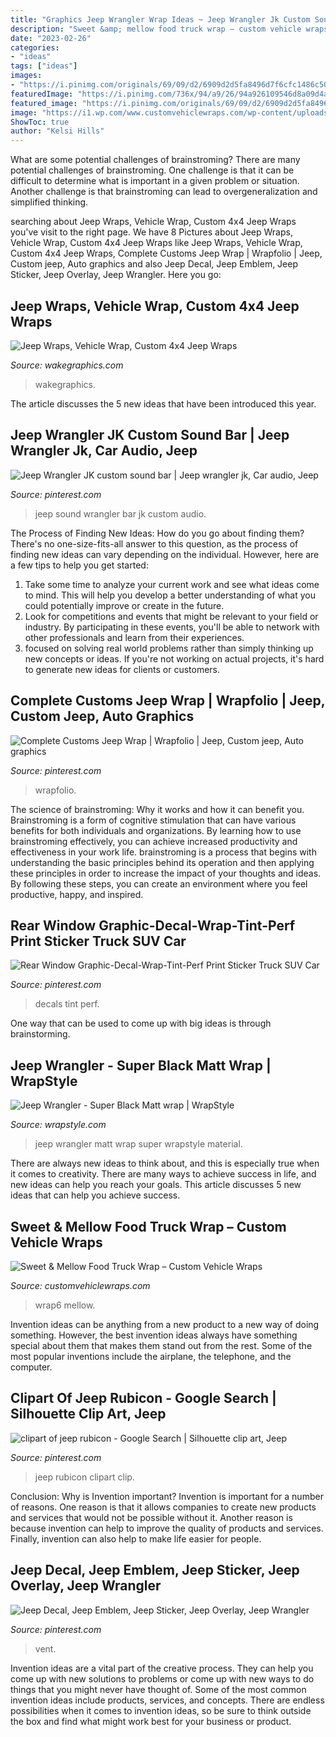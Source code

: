 ```yaml
---
title: "Graphics Jeep Wrangler Wrap Ideas ~ Jeep Wrangler Jk Custom Sound Bar"
description: "Sweet &amp; mellow food truck wrap – custom vehicle wraps"
date: "2023-02-26"
categories:
- "ideas"
tags: ["ideas"]
images:
- "https://i.pinimg.com/originals/69/09/d2/6909d2d5fa8496d7f6cfc1486c50d923.jpg"
featuredImage: "https://i.pinimg.com/736x/94/a9/26/94a926109546d8a09d4af60d3491a2a6--jeep-x-jeep-wranglers.jpg"
featured_image: "https://i.pinimg.com/originals/69/09/d2/6909d2d5fa8496d7f6cfc1486c50d923.jpg"
image: "https://i1.wp.com/www.customvehiclewraps.com/wp-content/uploads/2016/08/sm-food-truck-wrap6.jpg?w=1282&amp;h=877&amp;ssl=1"
ShowToc: true
author: "Kelsi Hills"
---
```



What are some potential challenges of brainstroming?
There are many potential challenges of brainstroming. One challenge is that it can be difficult to determine what is important in a given problem or situation. Another challenge is that brainstroming can lead to overgeneralization and simplified thinking.

	

		
searching about Jeep Wraps, Vehicle Wrap, Custom 4x4 Jeep Wraps you've visit to the right page. We have 8 Pictures about Jeep Wraps, Vehicle Wrap, Custom 4x4 Jeep Wraps like Jeep Wraps, Vehicle Wrap, Custom 4x4 Jeep Wraps, Complete Customs Jeep Wrap | Wrapfolio | Jeep, Custom jeep, Auto graphics and also Jeep Decal, Jeep Emblem, Jeep Sticker, Jeep Overlay, Jeep Wrangler. Here you go:
		
    
## Jeep Wraps, Vehicle Wrap, Custom 4x4 Jeep Wraps

<img loading=lazy src="http://www.wakegraphics.com/wp-content/uploads/2014/09/TheKranium_Jeep_Wrap.jpg" onerror="this.onerror=null;this.src='https://tse4.mm.bing.net/th?id=OIP.o8LEu-Wi96cPY62O866r4wHaDv&amp;pid=15.1';" alt="Jeep Wraps, Vehicle Wrap, Custom 4x4 Jeep Wraps">

_Source: wakegraphics.com_

>wakegraphics. 

	

The article discusses the 5 new ideas that have been introduced this year.

    
## Jeep Wrangler JK Custom Sound Bar | Jeep Wrangler Jk, Car Audio, Jeep

<img loading=lazy src="https://i.pinimg.com/736x/31/dd/03/31dd035c54146c826a9af9733626f029.jpg" onerror="this.onerror=null;this.src='https://tse3.mm.bing.net/th?id=OIP.x_pSkXXozcCalTzz_Idf4gHaHa&amp;pid=15.1';" alt="Jeep Wrangler JK custom sound bar | Jeep wrangler jk, Car audio, Jeep">

_Source: pinterest.com_

>jeep sound wrangler bar jk custom audio. 

	

The Process of Finding New Ideas: How do you go about finding them?
There's no one-size-fits-all answer to this question, as the process of finding new ideas can vary depending on the individual. However, here are a few tips to help you get started: 
1. Take some time to analyze your current work and see what ideas come to mind. This will help you develop a better understanding of what you could potentially improve or create in the future. 
2. Look for competitions and events that might be relevant to your field or industry. By participating in these events, you'll be able to network with other professionals and learn from their experiences. 
3. focused on solving real world problems rather than simply thinking up new concepts or ideas. If you're not working on actual projects, it's hard to generate new ideas for clients or customers. 

    
## Complete Customs Jeep Wrap | Wrapfolio | Jeep, Custom Jeep, Auto Graphics

<img loading=lazy src="https://i.pinimg.com/originals/69/09/d2/6909d2d5fa8496d7f6cfc1486c50d923.jpg" onerror="this.onerror=null;this.src='https://tse3.mm.bing.net/th?id=OIP.nkScvLpX8DteaGcuzAyw_gHaFj&amp;pid=15.1';" alt="Complete Customs Jeep Wrap | Wrapfolio | Jeep, Custom jeep, Auto graphics">

_Source: pinterest.com_

>wrapfolio. 

	

The science of brainstroming: Why it works and how it can benefit you.
Brainstroming is a form of cognitive stimulation that can have various benefits for both individuals and organizations. By learning how to use brainstroming effectively, you can achieve increased productivity and effectiveness in your work life. brainstroming is a process that begins with understanding the basic principles behind its operation and then applying these principles in order to increase the impact of your thoughts and ideas. By following these steps, you can create an environment where you feel productive, happy, and inspired.

    
## Rear Window Graphic-Decal-Wrap-Tint-Perf Print Sticker Truck SUV Car

<img loading=lazy src="https://i.pinimg.com/736x/ea/49/8b/ea498be6a2e631e19979c7acf6604aac--rear-window-printed.jpg" onerror="this.onerror=null;this.src='https://tse1.mm.bing.net/th?id=OIP.XC7m2C_3z7c-HzBdjmzcqQHaEl&amp;pid=15.1';" alt="Rear Window Graphic-Decal-Wrap-Tint-Perf Print Sticker Truck SUV Car">

_Source: pinterest.com_

>decals tint perf. 

	

One way that can be used to come up with big ideas is through brainstorming.

    
## Jeep Wrangler - Super Black Matt Wrap | WrapStyle

<img loading=lazy src="https://www.wrapstyle.com/content/img_cache/1920x/2-jeep-supermatt.jpg" onerror="this.onerror=null;this.src='https://tse4.mm.bing.net/th?id=OIP.MiQ-lfdQH_ZyvaiaGu-UjgHaEK&amp;pid=15.1';" alt="Jeep Wrangler - Super Black Matt wrap | WrapStyle">

_Source: wrapstyle.com_

>jeep wrangler matt wrap super wrapstyle material. 

	

There are always new ideas to think about, and this is especially true when it comes to creativity. There are many ways to achieve success in life, and new ideas can help you reach your goals. This article discusses 5 new ideas that can help you achieve success.

    
## Sweet &amp; Mellow Food Truck Wrap – Custom Vehicle Wraps

<img loading=lazy src="https://i1.wp.com/www.customvehiclewraps.com/wp-content/uploads/2016/08/sm-food-truck-wrap6.jpg?w=1282&amp;h=877&amp;ssl=1" onerror="this.onerror=null;this.src='https://tse2.mm.bing.net/th?id=OIP.pzvXxVYNS0Ep6yMafi8xKAHaFE&amp;pid=15.1';" alt="Sweet &amp; Mellow Food Truck Wrap – Custom Vehicle Wraps">

_Source: customvehiclewraps.com_

>wrap6 mellow. 

	

Invention ideas can be anything from a new product to a new way of doing something. However, the best invention ideas always have something special about them that makes them stand out from the rest. Some of the most popular inventions include the airplane, the telephone, and the computer.

    
## Clipart Of Jeep Rubicon - Google Search | Silhouette Clip Art, Jeep

<img loading=lazy src="https://i.pinimg.com/736x/94/a9/26/94a926109546d8a09d4af60d3491a2a6--jeep-x-jeep-wranglers.jpg" onerror="this.onerror=null;this.src='https://tse2.mm.bing.net/th?id=OIP.QrSyqoFZVh9mfJ5AKllFUgHaHa&amp;pid=15.1';" alt="clipart of jeep rubicon - Google Search | Silhouette clip art, Jeep">

_Source: pinterest.com_

>jeep rubicon clipart clip. 

	

Conclusion: Why is Invention important?
Invention is important for a number of reasons. One reason is that it allows companies to create new products and services that would not be possible without it. Another reason is because invention can help to improve the quality of products and services. Finally, invention can also help to make life easier for people.

    
## Jeep Decal, Jeep Emblem, Jeep Sticker, Jeep Overlay, Jeep Wrangler

<img loading=lazy src="https://i.pinimg.com/736x/f0/7b/e9/f07be9106bf18a89adf153311ef4519b.jpg" onerror="this.onerror=null;this.src='https://tse3.mm.bing.net/th?id=OIP.jbkLMKKNv-xou1XZoN09zAHaJB&amp;pid=15.1';" alt="Jeep Decal, Jeep Emblem, Jeep Sticker, Jeep Overlay, Jeep Wrangler">

_Source: pinterest.com_

>vent. 

	

Invention ideas are a vital part of the creative process. They can help you come up with new solutions to problems or come up with new ways to do things that you might never have thought of. Some of the most common invention ideas include products, services, and concepts. There are endless possibilities when it comes to invention ideas, so be sure to think outside the box and find what might work best for your business or product.

